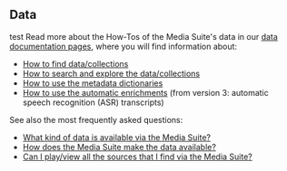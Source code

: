 Data
---

test Read more about the How-Tos of the Media Suite's data in our [data documentation pages](http://mediasuite.clariah.nl/documentation/data), where you will find information about:

- [How to find data/collections](http://mediasuite.clariah.nl/documentation/data/find-data)
- [How to search and explore the data/collections](http://mediasuite.clariah.nl/documentation/tools)
- [How to use the metadata dictionaries](http://mediasuite.clariah.nl/documentation/data/metadata-dictionaries)
- [How to use the automatic enrichments](http://mediasuite.clariah.nl/documentation/data/automatic-enrichments) (from version 3: automatic speech recognition (ASR) transcripts)

See also the most frequently asked questions:

- [What kind of data is available via the Media Suite?](http://mediasuite.clariah.nl/documentation/faq/what-data) 
- [How does the Media Suite make the data available?](http://mediasuite.clariah.nl/documentation/faq/how-data-is-made-available)
- [Can I play/view all the sources that I find via the Media Suite?](http://mediasuite.clariah.nl/documentation/faq/howto-play-view)

